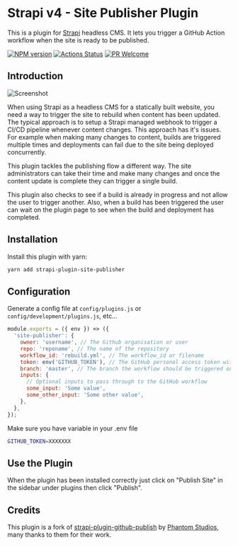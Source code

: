 # Strapi v4 - Site Publisher Plugin

This is a plugin for [Strapi](https://github.com/strapi/strapi) headless CMS. It lets you trigger a GitHub Action workflow when the site is ready to be published.

[![NPM version][npm-image]][npm-url]
[![Actions Status][ci-image]][ci-url]
[![PR Welcome][npm-downloads-image]][npm-downloads-url]

## Introduction

![Screenshot](./docs/screenshot.png 'Plugin Screenshot')

When using Strapi as a headless CMS for a statically built website, you need a way to trigger the site to rebuild when content has been updated. The typical approach is to setup a Strapi managed webhook to trigger a CI/CD pipeline whenever content changes. This approach has it's issues. For example when making many changes to content, builds are triggered multiple times and deployments can fail due to the site being deployed concurrently.

This plugin tackles the publishing flow a different way. The site administrators can take their time and make many changes and once the content update is complete they can trigger a single build.

This plugin also checks to see if a build is already in progress and not allow the user to trigger another. Also, when a build has been triggered the user can wait on the plugin page to see when the build and deployment has completed.

## Installation

Install this plugin with yarn:

```bash
yarn add strapi-plugin-site-publisher
```

## Configuration

Generate a config file at `config/plugins.js` or `config/development/plugins.js`, etc...

```javascript
module.exports = ({ env }) => ({
  'site-publisher': {
    owner: 'username', // The Github organisation or user
    repo: 'reponame', // The name of the repository
    workflow_id: 'rebuild.yml', // The workflow_id or filename
    token: env('GITHUB_TOKEN'), // The GitHub personal access token with access to trigger workflows and view build status
    branch: 'master', // The branch the workflow should be triggered on
    inputs: {
      // Optional inputs to pass through to the GitHub workflow
      some_input: 'Some value',
      some_other_input: 'Some other value',
    },
  },
});
```

Make sure you have variable in your .env file

```bash
GITHUB_TOKEN=XXXXXXX
```

## Use the Plugin

When the plugin has been installed correctly just click on "Publish Site" in the sidebar under plugins then click "Publish".

## Credits

This plugin is a fork of [strapi-plugin-github-publish](https://github.com/phantomstudios/strapi-plugin-github-publish) by [Phantom Studios](https://github.com/phantomstudios), many thanks to them for their work.

[npm-image]: https://img.shields.io/npm/v/strapi-plugin-site-publisher.svg?style=flat-square&logo=react
[npm-url]: https://npmjs.org/package/strapi-plugin-site-publisher
[npm-downloads-image]: https://img.shields.io/npm/dm/strapi-plugin-site-publisher.svg
[npm-downloads-url]: https://npmcharts.com/compare/strapi-plugin-site-publisher?minimal=true
[ci-image]: https://github.com/colibris-xyz/strapi-plugin-site-publisher/workflows/Test/badge.svg
[ci-url]: https://github.com/colibris-xyz/strapi-plugin-site-publisher/actions
